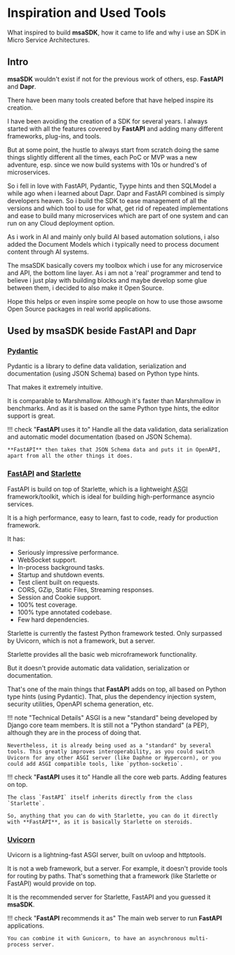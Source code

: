 # Inspiration and Used Tools

What inspired to build **msaSDK**, how it came to life and why i use an SDK in Micro Service Architectures.

## Intro

**msaSDK** wouldn't exist if not for the previous work of others, esp. **FastAPI** and **Dapr**.

There have been many tools created before that have helped inspire its creation.

I have been avoiding the creation of a SDK for several years. I always started with all the features covered by **FastAPI** and adding many different frameworks, plug-ins, and tools.

But at some point, the hustle to always start from scratch doing the same things slightly different all the times, each PoC or MVP was a new adventure, esp. since we now build systems with 10s or hundred's of microservices.

So i fell in love with FastAPI, Pydantic, Tyype hints and then SQLModel a while ago when i learned about Dapr. Dapr and FastAPI combined is simply developers heaven. So i build the SDK to ease management of all the versions and which tool to use for what, get rid of repeated implementations and ease to build many microservices which are part of one system and can run on any Cloud deployment option.

As i work in AI and mainly only build AI based automation solutions, i also added the Document Models which i typically need to process document content through AI systems.

The msaSDK basically covers my toolbox which i use for any microservice and API, the bottom line layer. As i am not a 'real' programmer and tend to believe i just play with building blocks and maybe develop some glue between them, i decided to also make it Open Source.

Hope this helps or even inspire some people on how to use those awsome Open Source packages in real world applications.


## Used by **msaSDK** beside **FastAPI** and **Dapr**

### <a href="https://pydantic-docs.helpmanual.io/" class="external-link" target="_blank">Pydantic</a>

Pydantic is a library to define data validation, serialization and documentation (using JSON Schema) based on Python type hints.

That makes it extremely intuitive.

It is comparable to Marshmallow. Although it's faster than Marshmallow in benchmarks. And as it is based on the same Python type hints, the editor support is great.

!!! check "**FastAPI** uses it to"
    Handle all the data validation, data serialization and automatic model documentation (based on JSON Schema).

    **FastAPI** then takes that JSON Schema data and puts it in OpenAPI, apart from all the other things it does.

### <a href="https://https://fastapi.tiangolo.com//" class="external-link" target="_blank">FastAPI</a> and <a href="https://www.starlette.io/" class="external-link" target="_blank">Starlette</a>

FastAPI is build on top of Starlette, which is a lightweight <abbr title="The new standard for building asynchronous Python web">ASGI</abbr> framework/toolkit, which is ideal for building high-performance asyncio services.

It is a high performance, easy to learn, fast to code, ready for production framework.

It has:

* Seriously impressive performance.
* WebSocket support.
* In-process background tasks.
* Startup and shutdown events.
* Test client built on requests.
* CORS, GZip, Static Files, Streaming responses.
* Session and Cookie support.
* 100% test coverage.
* 100% type annotated codebase.
* Few hard dependencies.

Starlette is currently the fastest Python framework tested. Only surpassed by Uvicorn, which is not a framework, but a server.

Starlette provides all the basic web microframework functionality.

But it doesn't provide automatic data validation, serialization or documentation.

That's one of the main things that **FastAPI** adds on top, all based on Python type hints (using Pydantic). That, plus the dependency injection system, security utilities, OpenAPI schema generation, etc.

!!! note "Technical Details"
    ASGI is a new "standard" being developed by Django core team members. It is still not a "Python standard" (a PEP), although they are in the process of doing that.

    Nevertheless, it is already being used as a "standard" by several tools. This greatly improves interoperability, as you could switch Uvicorn for any other ASGI server (like Daphne or Hypercorn), or you could add ASGI compatible tools, like `python-socketio`.

!!! check "**FastAPI** uses it to"
    Handle all the core web parts. Adding features on top.

    The class `FastAPI` itself inherits directly from the class `Starlette`.

    So, anything that you can do with Starlette, you can do it directly with **FastAPI**, as it is basically Starlette on steroids.

### <a href="https://www.uvicorn.org/" class="external-link" target="_blank">Uvicorn</a>

Uvicorn is a lightning-fast ASGI server, built on uvloop and httptools.

It is not a web framework, but a server. For example, it doesn't provide tools for routing by paths. That's something that a framework (like Starlette or FastAPI) would provide on top.

It is the recommended server for Starlette, FastAPI and you guessed it **msaSDK**.

!!! check "**FastAPI** recommends it as"
    The main web server to run **FastAPI** applications.

    You can combine it with Gunicorn, to have an asynchronous multi-process server.


